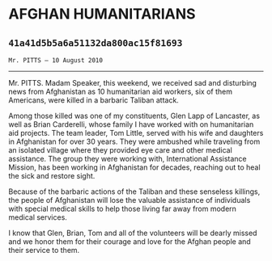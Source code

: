 # AFGHAN HUMANITARIANS
## `41a41d5b5a6a51132da800ac15f81693`
`Mr. PITTS — 10 August 2010`

---


Mr. PITTS. Madam Speaker, this weekend, we received sad and 
disturbing news from Afghanistan as 10 humanitarian aid workers, six of 
them Americans, were killed in a barbaric Taliban attack.

Among those killed was one of my constituents, Glen Lapp of 
Lancaster, as well as Brian Carderelli, whose family I have worked with 
on humanitarian aid projects. The team leader, Tom Little, served with 
his wife and daughters in Afghanistan for over 30 years. They were 
ambushed while traveling from an isolated village where they provided 
eye care and other medical assistance. The group they were working 
with, International Assistance Mission, has been working in Afghanistan 
for decades, reaching out to heal the sick and restore sight.

Because of the barbaric actions of the Taliban and these senseless 
killings, the people of Afghanistan will lose the valuable assistance 
of individuals with special medical skills to help those living far 
away from modern medical services.

I know that Glen, Brian, Tom and all of the volunteers will be dearly 
missed and we honor them for their courage and love for the Afghan 
people and their service to them.
